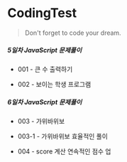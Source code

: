 # CodingTest

<!--Quote-->

> Don't forget to code your dream.

##### 5일차 JavaScript 문제풀이

- 001 - 큰 수 출력하기

- 002 - 보이는 학생 프로그램

##### 6일차 JavaScript 문제풀이

- 003 - 가위바위보

- 003-1 - 가위바위보 효율적인 풀이

- 004 - score 계산 연속적인 점수 업
